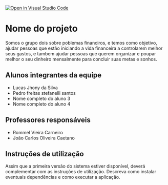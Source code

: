 [![Open in Visual Studio Code](https://classroom.github.com/assets/open-in-vscode-c66648af7eb3fe8bc4f294546bfd86ef473780cde1dea487d3c4ff354943c9ae.svg)](https://classroom.github.com/online_ide?assignment_repo_id=8549548&assignment_repo_type=AssignmentRepo)
# Nome do projeto
 Somos o grupo dois sobre poblemas financiros, e temos como objetivo, ajudar pessoas que estão iniciando a vida financeira a controlarem melhor seus gastos, e tambem ajudar pessoas que querem organizar e poupar melhor o seu dinheiro mensalmente para concluir suas metas e sonhos.

## Alunos integrantes da equipe

* Lucas Jhony da Silva 
* Pedro freitas stefanelli santos 
* Nome completo do aluno 3
* Nome completo do aluno 4

## Professores responsáveis

* Rommel Vieira Carneiro 
* João Carlos Oliveira Caetano 

## Instruções de utilização

Assim que a primeira versão do sistema estiver disponível, deverá complementar com as instruções de utilização. Descreva como instalar eventuais dependências e como executar a aplicação.
